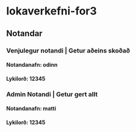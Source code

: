# lokaverkefni-for3

## Notandar
### Venjulegur notandi | Getur aðeins skoðað
#### Notandanafn: odinn
#### Lykilorð: 12345
### Admin Notandi | Getur gert allt
#### Notandanafn: matti
#### Lykilorð: 12345
